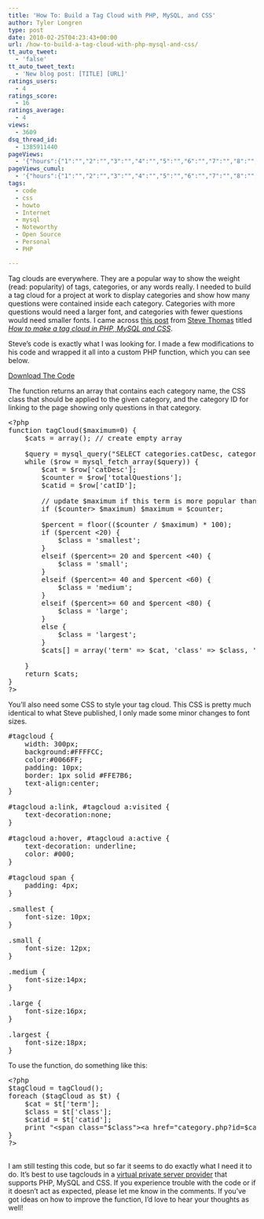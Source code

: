 ```yaml
---
title: 'How To: Build a Tag Cloud with PHP, MySQL, and CSS'
author: Tyler Longren
type: post
date: 2010-02-25T04:23:43+00:00
url: /how-to-build-a-tag-cloud-with-php-mysql-and-css/
tt_auto_tweet:
  - 'false'
tt_auto_tweet_text:
  - 'New blog post: [TITLE] [URL]'
ratings_users:
  - 4
ratings_score:
  - 16
ratings_average:
  - 4
views:
  - 3609
dsq_thread_id:
  - 1385911440
pageViews:
  - '{"hours":{"1":"","2":"","3":"","4":"","5":"","6":"","7":"","8":"","9":"","10":"","11":"","12":"","13":"","14":"","15":"","16":"","17":"","18":"","19":"","20":"","21":"","22":"","23":"","24":"","25":"","26":"","27":"","28":"","29":"","30":"","31":"","32":"","33":"","34":"","35":"","36":"","37":"","38":"","39":"","40":"","41":"","42":"","43":"","44":"","45":"","46":"","47":""},"days":{"2":"","3":"","4":"","5":"","6":"","7":"","8":"","9":"","10":"","11":"","12":"","13":"","14":""},"weeks":{"3":"","4":"","5":"","6":"","7":"","8":"","9":"","10":"","11":"","12":""},"months":{"4":"","5":"","6":"","7":"","8":"","9":"","10":"","11":"","12":"","13":"","14":"","15":"","16":"","17":"","18":"","19":"","20":"","21":"","22":"","23":"","24":""}}'
pageViews_cumul:
  - '{"hours":{"1":"","2":"","3":"","4":"","5":"","6":"","7":"","8":"","9":"","10":"","11":"","12":"","13":"","14":"","15":"","16":"","17":"","18":"","19":"","20":"","21":"","22":"","23":"","24":"","25":"","26":"","27":"","28":"","29":"","30":"","31":"","32":"","33":"","34":"","35":"","36":"","37":"","38":"","39":"","40":"","41":"","42":"","43":"","44":"","45":"","46":"","47":""},"days":{"2":"","3":"","4":"","5":"","6":"","7":"","8":"","9":"","10":"","11":"","12":"","13":"","14":""},"weeks":{"3":"","4":"","5":"","6":"","7":"","8":"","9":"","10":"","11":"","12":""},"months":{"4":"","5":"","6":"","7":"","8":"","9":"","10":"","11":"","12":"","13":"","14":"","15":"","16":"","17":"","18":"","19":"","20":"","21":"","22":"","23":"","24":""}}'
tags:
  - code
  - css
  - howto
  - Internet
  - mysql
  - Noteworthy
  - Open Source
  - Personal
  - PHP

---
```

 

Tag clouds are everywhere. They are a popular way to show the weight (read: popularity) of tags, categories, or any words really. I needed to build a tag cloud for a project at work to display categories and show how many questions were contained inside each category. Categories with more questions would need a larger font, and categories with fewer questions would need smaller fonts. I came across [this post][1] from [Steve Thomas][2] titled [_How to make a tag cloud in PHP, MySQL and CSS_][1].

Steve&#8217;s code is exactly what I was looking for. I made a few modifications to his code and wrapped it all into a custom PHP function, which you can see below. 

[Download The Code][3]

The function returns an array that contains each category name, the CSS class that should be applied to the given category, and the category ID for linking to the page showing only questions in that category. 

<pre class="EnlighterJSRAW" data-enlighter-language="php" data-enlighter-theme="" data-enlighter-highlight="" data-enlighter-linenumbers="" data-enlighter-lineoffset="" data-enlighter-title="" data-enlighter-group="">&lt;?php
function tagCloud($maximum=0) {
	$cats = array(); // create empty array
	
	$query = mysql_query("SELECT categories.catDesc, categories.catId, COUNT( questions.id ) AS totalQuestions FROM questions, categories WHERE questions.categoryId = categories.catId GROUP BY categories.catId;");
	while ($row = mysql_fetch_array($query)) {
		$cat = $row['catDesc'];
		$counter = $row['totalQuestions'];
		$catid = $row['catID'];

		// update $maximum if this term is more popular than the previous terms
		if ($counter&gt; $maximum) $maximum = $counter;
		
		$percent = floor(($counter / $maximum) * 100);
		if ($percent &lt;20) {
			$class = 'smallest';
		}
		elseif ($percent&gt;= 20 and $percent &lt;40) {
			$class = 'small';
		}
		elseif ($percent&gt;= 40 and $percent &lt;60) {
			$class = 'medium';
		}
		elseif ($percent&gt;= 60 and $percent &lt;80) {
			$class = 'large';
		}
		else {
			$class = 'largest';
		}
		$cats[] = array('term' =&gt; $cat, 'class' =&gt; $class, 'catid' =&gt; $catid);

	}
	return $cats;
}
?&gt;
</pre>

You&#8217;ll also need some CSS to style your tag cloud. This CSS is pretty much identical to what Steve published, I only made some minor changes to font sizes. 

<pre class="EnlighterJSRAW" data-enlighter-language="css" data-enlighter-theme="" data-enlighter-highlight="" data-enlighter-linenumbers="" data-enlighter-lineoffset="" data-enlighter-title="" data-enlighter-group="">#tagcloud {
    width: 300px;
    background:#FFFFCC;
    color:#0066FF;
    padding: 10px;
    border: 1px solid #FFE7B6;
    text-align:center;
}
 
#tagcloud a:link, #tagcloud a:visited {
    text-decoration:none;
}
 
#tagcloud a:hover, #tagcloud a:active {
    text-decoration: underline;
    color: #000;
}
 
#tagcloud span {
    padding: 4px;
}
 
.smallest {
    font-size: 10px;
}
 
.small {
    font-size: 12px;
}
 
.medium {
    font-size:14px;
}
 
.large {
    font-size:16px;
}
 
.largest {
    font-size:18px;
}
</pre>

To use the function, do something like this: 

<pre class="EnlighterJSRAW" data-enlighter-language="php" data-enlighter-theme="" data-enlighter-highlight="" data-enlighter-linenumbers="" data-enlighter-lineoffset="" data-enlighter-title="" data-enlighter-group="">&lt;?php
$tagCloud = tagCloud();
foreach ($tagCloud as $t) {
	$cat = $t['term'];
	$class = $t['class'];
	$catid = $t['catid'];
	print "&lt;span class="$class"&gt;&lt;a href="category.php?id=$catid"&gt;$cat&lt;/a&gt;&lt;/span&gt;";
}
?&gt;

</pre>

I am still testing this code, but so far it seems to do exactly what I need it to do. It&#8217;s best to use tagclouds in a [virtual private server provider][4] that supports PHP, MySQL and CSS. If you experience trouble with the code or if it doesn&#8217;t act as expected, please let me know in the comments. If you&#8217;ve got ideas on how to improve the function, I&#8217;d love to hear your thoughts as well!

 [1]: http://stevethomas.com.au/php/how-to-make-a-tag-cloud-in-php-mysql-and-css.html
 [2]: http://stevethomas.com.au/
 [3]: http://www.longren.org/downloads/tagcloud.zip
 [4]: http://www.webhostingsearch.com/virtual-private-server.php
 [5]: #